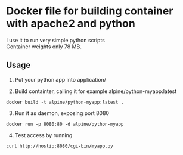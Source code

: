 # Docker file for building container with apache2 and python
I use it to run very simple python scripts  
Container weights only 78 MB.

## Usage

1. Put your python app into application/

2. Build containter, calling it for example alpine/python-myapp:latest
```
docker build -t alpine/python-myapp:latest .
```

3. Run it as daemon, exposing port 8080
```
docker run -p 8080:80 -d alpine/python-myapp

```

4. Test access by running

```
curl http://hostip:8080/cgi-bin/myapp.py
```
